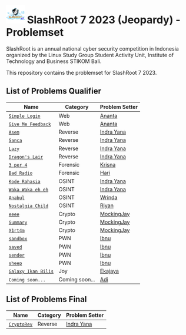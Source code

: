 # <img src="images/logo.png" height="50"> SlashRoot 7 2023 (Jeopardy) - Problemset

SlashRoot is an annual national cyber security competition in Indonesia organized by the Linux Study Group Student Activity Unit, Institute of Technology and Business STIKOM Bali.

This repository contains the problemset for SlashRoot 7 2023.

## List of Problems Qualifier

| Name                                                                                                                                   | Category       | Problem Setter                               |
| -------------------------------------------------------------------------------------------------------------------------------------- | -------------- | -------------------------------------------- |
| [`Simple Login`](https://github.com/Kelompok-Studi-Linux-Stikom-Bali/soal-slashroot-7/tree/master/penyisihan/web/simple-login)           | Web            | [Ananta](https://github.com/AnantaWeda)      |
| [`Give Me Feedback`](https://github.com/Kelompok-Studi-Linux-Stikom-Bali/soal-slashroot-7/tree/master/penyisihan/web/give-me-feedback)   | Web            | [Ananta](https://github.com/AnantaWeda)      |
| [`Asem`](https://github.com/Kelompok-Studi-Linux-Stikom-Bali/soal-slashroot-7/tree/master/penyisihan/reverse/asem)                     | Reverse        | [Indra Yana](https://github.com/indrayyana)  |
| [`Sanca`](https://github.com/Kelompok-Studi-Linux-Stikom-Bali/soal-slashroot-7/tree/master/penyisihan/reverse/sanca)                     | Reverse        | [Indra Yana](https://github.com/indrayyana)  |
| [`Lazy`](https://github.com/Kelompok-Studi-Linux-Stikom-Bali/soal-slashroot-7/tree/master/penyisihan/reverse/lazy)                       | Reverse        | [Indra Yana](https://github.com/indrayyana)  |
| [`Dragon's Lair`](https://github.com/Kelompok-Studi-Linux-Stikom-Bali/soal-slashroot-7/tree/master/penyisihan/reverse/dragons_lair)      | Reverse        | [Indra Yana](https://github.com/indrayyana)  |
| [`3 per 4`](https://github.com/Kelompok-Studi-Linux-Stikom-Bali/soal-slashroot-7/tree/master/penyisihan/forensics/3%20per%204)           | Forensic       | [Krisna](https://github.com/wiranatakrisna)  |
| [`Bad Radio`](https://github.com/Kelompok-Studi-Linux-Stikom-Bali/soal-slashroot-7/tree/master/penyisihan/forensics/bad-radio)           | Forensic       | [Hari](https://github.com/gedehari)          |
| [`Kode Rahasia`](https://github.com/Kelompok-Studi-Linux-Stikom-Bali/soal-slashroot-7/tree/master/penyisihan/OSINT/kode_rahasia)         | OSINT          | [Indra Yana](https://github.com/indrayyana)  |
| [`Waka Waka eh eh`](https://github.com/Kelompok-Studi-Linux-Stikom-Bali/soal-slashroot-7/tree/master/penyisihan/OSINT/waka_waka_eh_eh)   | OSINT          | [Indra Yana](https://github.com/indrayyana)  |
| [`Anabul`](https://github.com/Kelompok-Studi-Linux-Stikom-Bali/soal-slashroot-7/tree/master/penyisihan/OSINT/anabul)                     | OSINT          | [Wrinda](https://github.com/WrindaWaneswari) |
| [`Nostalgia Child`](https://github.com/Kelompok-Studi-Linux-Stikom-Bali/soal-slashroot-7/tree/master/penyisihan/OSINT/nostalgia_child)                                                                                                                         | OSINT | [Riyan](https://github.com/riyanpradana21)   |
| [`eeee`](https://github.com/Kelompok-Studi-Linux-Stikom-Bali/soal-slashroot-7/tree/master/penyisihan/crypto/eeee)                                                                                                                         | Crypto         | [MockingJay](https://github.com/MockingjayIndra)  |
| [`Summary`](https://github.com/Kelompok-Studi-Linux-Stikom-Bali/soal-slashroot-7/tree/master/penyisihan/crypto/summary)                                                                                                                         | Crypto         | [MockingJay](https://github.com/MockingjayIndra)  |
| [`X1rt4m`](https://github.com/Kelompok-Studi-Linux-Stikom-Bali/soal-slashroot-7/tree/master/penyisihan/crypto/x1rt4m)                                                                                                                         | Crypto         | [MockingJay](https://github.com/MockingjayIndra)  |
| [`sandbox`](https://github.com/Kelompok-Studi-Linux-Stikom-Bali/soal-slashroot-7/tree/master/penyisihan/pwn/sandbox)                                                                                                                         | PWN            | [Ibnu](https://github.com/ibnudz)            |
| [`saved`](https://github.com/Kelompok-Studi-Linux-Stikom-Bali/soal-slashroot-7/tree/master/penyisihan/pwn/saved)                                                                                                                         | PWN            | [Ibnu](https://github.com/ibnudz)            |
| [`sender`](https://github.com/Kelompok-Studi-Linux-Stikom-Bali/soal-slashroot-7/tree/master/penyisihan/pwn/sender)                                                                                                                         | PWN            | [Ibnu](https://github.com/ibnudz)            |
| [`sheep`](https://github.com/Kelompok-Studi-Linux-Stikom-Bali/soal-slashroot-7/tree/master/penyisihan/pwn/sheep)                                                                                                                         | PWN            | [Ibnu](https://github.com/ibnudz)            |
| [`Galaxy Ikan Bilis`](https://github.com/Kelompok-Studi-Linux-Stikom-Bali/soal-slashroot-7/tree/master/penyisihan/JOY/Galaxy-Ikan-Bilis) | Joy            | [Ekajaya](https://github.com/ekajaya740)     |
| `Coming soon...`                                                                                                                         | Coming soon... | [Adi](https://github.com/adi-winters)        |

## List of Problems Final

| Name                                                                                                                                   | Category       | Problem Setter                               |
| -------------------------------------------------------------------------------------------------------------------------------------- | -------------- | -------------------------------------------- |
| [`CryptoRev`](https://github.com/Kelompok-Studi-Linux-Stikom-Bali/soal-slashroot-7/tree/master/final/reverse/cryptoRev)                     | Reverse        | [Indra Yana](https://github.com/indrayyana)  |
